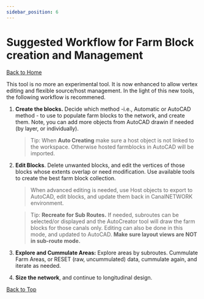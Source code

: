 ```yaml
---
sidebar_position: 6
---
```


# Suggested Workflow for Farm Block creation and Management
[Back to Home](../index.md#wellcome)

This tool is no more an experimental tool. It is now enhanced to allow vertex editing and flexible source/host management. In the light of this new tools, the following workflow is recommened.

1. **Create the blocks.** Decide which method -i.e., Automatic or AutoCAD method - to use to populate farm blocks to the network, and create them. Note, you can add more objects from AutoCAD drawin if needed (by layer, or individually).

    > Tip: When **Auto Creating** make sure a host object is not linked to the workspace. Otherwise hosted farmblocks in AutoCAD will be imported.

1. **Edit Blocks**. Delete unwanted blocks, and edit the vertices of those blocks whose extents overlap or need modification. Use available tools to create the best farm block collection.

    > When advanced editing is needed, use Host objects to export to AutoCAD, edit blocks, and update them back in CanalNETWORK environment.

    > Tip: **Recreate for Sub Routes.** If needed, subroutes can be selected/or displayed and the AutoCreator tool will draw the farm blocks for those canals only. Editing can also be done in this mode, and updated to AutoCAD. **Make sure layout views are NOT in sub-route mode.**


1. **Explore and Cummulate Areas:** Explore areas by subroutes. Cummulate Farm Areas, or RESET (raw, uncummulated) data, cummulate again, and iterate as needed.

1. **Size the network**, and continue to longitudinal design.

[Back to Top](#)
